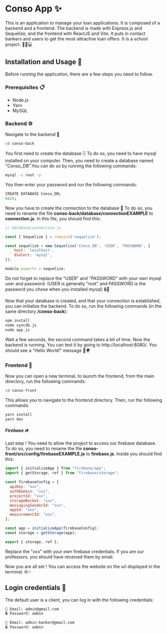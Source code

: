 # Conso App ✨


This is an application to manage your loan applications. It is composed of a backend and a frontend. The backend is made with Express.js and Sequelize, and the frontend with ReactJS and Vite. It puts in contact bankers and users to get the most attractive loan offers. It is a school project. 🏦💼💻

## Installation and Usage 🚀

Before running the application, there are a few steps you need to follow.

### Prerequisites 📋
- Node.js
- Yarn
- MySQL 

### Backend ⚙️

Navigate to the backend 📍

```bash
cd conso-back

```

You first need to create the database 🗄️ To do so, you need to have mysql installed on your computer. Then, you need to create a database named "Conso_DB".You can do so by running the following commands:

```bash
mysql -u root -p
```
You then enter your password and run the following commands:

```bash
CREATE DATABASE Conso_DB;
exit;
```

Now you have to create the connection to the database 🔗 To do so, you need to rename the file **conso-back/database/connectionEXAMPLE** to **connection.js**. 
In this file, you should find this:


```javascript
// database/connection.js

const { Sequelize } = require('sequelize');

const sequelize = new Sequelize('Conso_DB', 'USER', 'PASSWORD', {
	host: 'localhost',
	dialect: 'mysql',
});

module.exports = sequelize; 
```
Do not forget to replace the "USER" and "PASSWORD" with your own mysql user and password. (USER is generally "root" and PASSWORD is the password you chose when you installed mysql) 🔒🔑

Now that your database is created, and that your connection is established, you can initialize the backend. To do so, run the following commands (in the same directory **/conso-back**):


```bash
npm install
node syncdb.js
node app.js
```
Wait a few seconds, the second command takes a bit of time.
Now the backend is running. You can test it by going to http://localhost:8080/. You should see a "Hello World!" message 👋🌍

### Frontend 🎨

Now you can open a new terminal, to launch the frontend, from the main directory, run the following commands:

```bash
cd conso-front
```
This allows you to navigate to the frontend directory. Then, run the following commands:

```bash
yarn install
yarn dev
```

##### Firebase 🔥

Last step ! You need to allow the project to access our firebase database. To do so, you need to rename the file **conso-front/src/config/firebaseEXAMPLE.js** to **firebase.js**. Inside you should find this:

```javascript
import { initializeApp } from "firebase/app";
import { getStorage, ref } from "firebase/storage";

const firebaseConfig = {
  apiKey: "xxx",
  authDomain: "xxx",
  projectId: "xxx",
  storageBucket: "xxx",
  messagingSenderId: "xxx",
  appId: "xxx",
  measurementId: "xxx",
};

const app = initializeApp(firebaseConfig);
const storage = getStorage(app);

export { storage, ref };
```
Replace the "xxx" with your own firebase credentials. If you are our professors, you should have received them by email. 

Now you are all set ! You can access the website on the url displayed in the terminal. 🌐✨

## Login credentials 🔐

The default user is a client, you can log in with the following credentials:

```bash
📧 Email: admin@gmail.com
🔒 Password: admin
```

```bash
📧 Email: admin-banker@gmail.com
🔒 Password: admin
```
